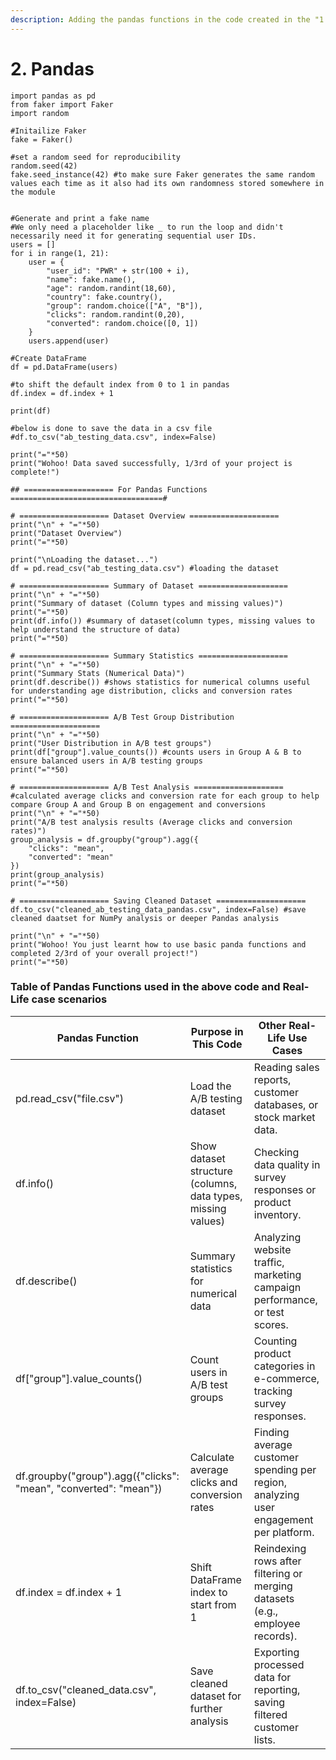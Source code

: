 ```yaml
---
description: Adding the pandas functions in the code created in the "1." on the last page.
---
```


# 2. Pandas

```
import pandas as pd
from faker import Faker
import random

#Initailize Faker
fake = Faker()

#set a random seed for reproducibility
random.seed(42)
fake.seed_instance(42) #to make sure Faker generates the same random values each time as it also had its own randomness stored somewhere in the module 


#Generate and print a fake name
#We only need a placeholder like _ to run the loop and didn't necessarily need it for generating sequential user IDs.
users = []
for i in range(1, 21):
    user = {
        "user_id": "PWR" + str(100 + i),
        "name": fake.name(),
        "age": random.randint(18,60),
        "country": fake.country(),
        "group": random.choice(["A", "B"]),
        "clicks": random.randint(0,20),
        "converted": random.choice([0, 1])
    }
    users.append(user)

#Create DataFrame
df = pd.DataFrame(users)

#to shift the default index from 0 to 1 in pandas
df.index = df.index + 1

print(df)

#below is done to save the data in a csv file 
#df.to_csv("ab_testing_data.csv", index=False)

print("="*50)
print("Wohoo! Data saved successfully, 1/3rd of your project is complete!")

## ==================== For Pandas Functions ==================================#

# ==================== Dataset Overview ====================
print("\n" + "="*50)
print("Dataset Overview")
print("="*50)

print("\nLoading the dataset...")
df = pd.read_csv("ab_testing_data.csv") #loading the dataset

# ==================== Summary of Dataset ====================
print("\n" + "="*50)
print("Summary of dataset (Column types and missing values)")
print("="*50)
print(df.info()) #summary of dataset(column types, missing values to help understand the structure of data)
print("="*50)

# ==================== Summary Statistics ====================
print("\n" + "="*50)
print("Summary Stats (Numerical Data)")
print(df.describe()) #shows statistics for numerical columns useful for understanding age distribution, clicks and conversion rates
print("="*50)

# ==================== A/B Test Group Distribution ====================
print("\n" + "="*50)
print("User Distribution in A/B test groups")
print(df["group"].value_counts()) #counts users in Group A & B to ensure balanced users in A/B testing groups
print("="*50)

# ==================== A/B Test Analysis ====================
#calculated average clicks and conversion rate for each group to help compare Group A and Group B on engagement and conversions
print("\n" + "="*50)
print("A/B test analysis results (Average clicks and conversion rates)")
group_analysis = df.groupby("group").agg({
    "clicks": "mean",
    "converted": "mean"
})
print(group_analysis)
print("="*50)

# ==================== Saving Cleaned Dataset ====================
df.to_csv("cleaned_ab_testing_data_pandas.csv", index=False) #save cleaned daatset for NumPy analysis or deeper Pandas analysis

print("\n" + "="*50)
print("Wohoo! You just learnt how to use basic panda functions and completed 2/3rd of your overall project!")
print("="*50)
```

### Table of Pandas Functions used in the above code and Real-Life case scenarios

| **Pandas Function**                                              | **Purpose in This Code**                                     | **Other Real-Life Use Cases**                                                         |
| ---------------------------------------------------------------- | ------------------------------------------------------------ | ------------------------------------------------------------------------------------- |
| pd.read\_csv("file.csv")                                         | Load the A/B testing dataset                                 | Reading sales reports, customer databases, or stock market data.                      |
| df.info()                                                        | Show dataset structure (columns, data types, missing values) | Checking data quality in survey responses or product inventory.                       |
| df.describe()                                                    | Summary statistics for numerical data                        | Analyzing website traffic, marketing campaign performance, or test scores.            |
| df\["group"].value\_counts()                                     | Count users in A/B test groups                               | Counting product categories in e-commerce, tracking survey responses.                 |
| df.groupby("group").agg({"clicks": "mean", "converted": "mean"}) | Calculate average clicks and conversion rates                | Finding average customer spending per region, analyzing user engagement per platform. |
| df.index = df.index + 1                                          | Shift DataFrame index to start from 1                        | Reindexing rows after filtering or merging datasets (e.g., employee records).         |
| df.to\_csv("cleaned\_data.csv", index=False)                     | Save cleaned dataset for further analysis                    | Exporting processed data for reporting, saving filtered customer lists.               |
